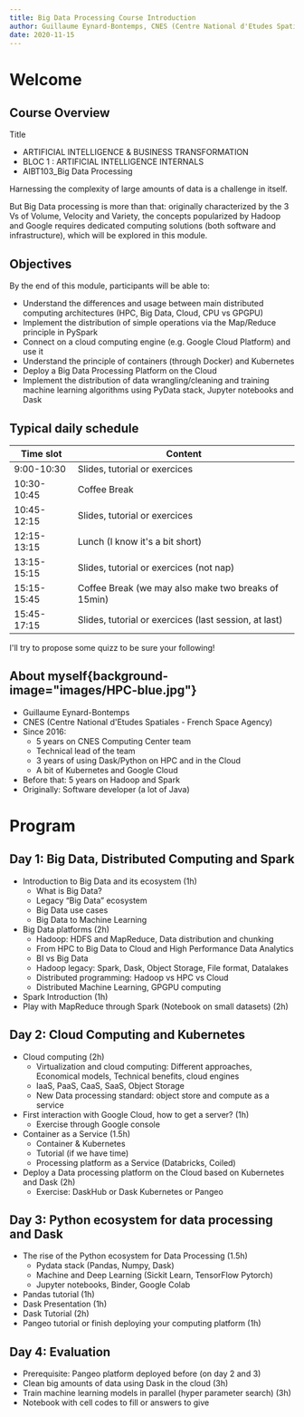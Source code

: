 ```yaml
---
title: Big Data Processing Course Introduction
author: Guillaume Eynard-Bontemps, CNES (Centre National d'Etudes Spatiales - French Space Agency)
date: 2020-11-15
---
```


# Welcome

## Course Overview

Title
- ARTIFICIAL INTELLIGENCE & BUSINESS TRANSFORMATION
- BLOC 1 : ARTIFICIAL INTELLIGENCE INTERNALS
- AIBT103_Big Data Processing

Harnessing the complexity of large amounts of data is a challenge in itself. 

But Big Data processing is more than that: originally characterized by the 3 Vs of Volume, Velocity and Variety, 
the concepts popularized by Hadoop and Google requires dedicated computing solutions (both software and infrastructure), 
which will be explored in this module.

## Objectives

By the end of this module, participants will be able to:
- Understand the differences and usage between main distributed computing architectures (HPC, Big Data, Cloud, CPU vs GPGPU)
- Implement the distribution of simple operations via the Map/Reduce principle in PySpark
- Connect on a cloud computing engine (e.g. Google Cloud Platform) and  use it
- Understand the principle of containers (through Docker) and Kubernetes
- Deploy a Big Data Processing Platform on the Cloud
- Implement the distribution of data wrangling/cleaning and training machine learning algorithms using PyData stack, Jupyter notebooks and Dask

## Typical daily schedule

| Time slot | Content |
|-----------|---------|
| 9:00-10:30 | Slides, tutorial or exercices |
| 10:30-10:45 | Coffee Break |
| 10:45-12:15 | Slides, tutorial or exercices |
| 12:15-13:15 | Lunch (I know it's a bit short) |
| 13:15-15:15 | Slides, tutorial or exercices (not nap) |
| 15:15-15:45 | Coffee Break (we may also make two breaks of 15min) |
| 15:45-17:15 | Slides, tutorial or exercices (last session, at last) |

I'll try to propose some quizz to be sure your following!

## About myself{background-image="images/HPC-blue.jpg"}

- Guillaume Eynard-Bontemps
- CNES (Centre National d'Etudes Spatiales - French Space Agency)
- Since 2016: 
  - 5 years on CNES Computing Center team
  - Technical lead of the team
  - 3 years of using Dask/Python on HPC and in the Cloud
  - A bit of Kubernetes and Google Cloud
- Before that: 5 years on Hadoop and Spark
- Originally: Software developer (a lot of Java)

# Program

## Day 1: Big Data, Distributed Computing and Spark

- Introduction to Big Data and its ecosystem (1h)
  - What is Big Data?
  - Legacy “Big Data” ecosystem
  - Big Data use cases
  - Big Data to Machine Learning
- Big Data platforms (2h)
  - Hadoop: HDFS and MapReduce, Data distribution and chunking
  - From HPC to Big Data to Cloud and High Performance Data Analytics 
  - BI vs Big Data
  - Hadoop legacy: Spark, Dask, Object Storage, File format, Datalakes
  - Distributed programming: Hadoop vs HPC vs Cloud
  - Distributed Machine Learning, GPGPU computing
- Spark Introduction (1h)
- Play with MapReduce through Spark (Notebook on small datasets) (2h)

## Day 2: Cloud Computing and Kubernetes

- Cloud computing (2h)
  - Virtualization and cloud computing: Different approaches, 
  Economical models, Technical benefits, cloud engines
  - IaaS, PaaS, CaaS, SaaS, Object Storage
  - New Data processing standard: object store and compute as a service
- First interaction with Google Cloud, how to get a server? (1h)
  - Exercise through Google console
- Container as a Service (1.5h)
  - Container & Kubernetes
  - Tutorial (if we have time)
  - Processing platform as a Service (Databricks, Coiled)
- Deploy a Data processing platform on the Cloud based on Kubernetes and Dask (2h)
  - Exercise: DaskHub or Dask Kubernetes or Pangeo

## Day 3: Python ecosystem for data processing and Dask

- The rise of the Python ecosystem for Data Processing (1.5h)
  - Pydata stack (Pandas, Numpy, Dask)
  - Machine and Deep Learning (Sickit Learn, TensorFlow Pytorch)
  - Jupyter notebooks, Binder, Google Colab
- Pandas tutorial (1h)
- Dask Presentation (1h)
- Dask Tutorial (2h)
- Pangeo tutorial or finish deploying your computing platform (1h)

## Day 4: Evaluation

- Prerequisite: Pangeo platform deployed before (on day 2 and 3)
- Clean big amounts of data using Dask in the cloud (3h)
- Train machine learning models in parallel (hyper parameter search) (3h)
- Notebook with cell codes to fill or answers to give

